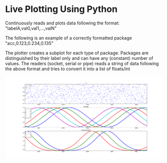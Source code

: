 # Live Plotting Using Python

Continuously reads and plots data following the format:
"labelA,val0,val1,...,valN"

The following is an example of a correctly formatted package "acc,0.123,0.234,0.135"

The plotter creates a subplot for each type of package. Packages are distinguished by their label only and can have any (constant) number of values.
The readers (socket, serial or pipe) reads a string of data following the above format and tries to convert it into a list of floats/int


![Example of using three different packages](https://github.com/erikbrntsn/python-live-plotting-from-data-stream/blob/master/example_plot.png)
